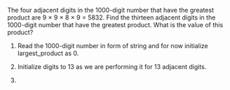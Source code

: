 The four adjacent digits in the 1000-digit number that have the
greatest product are 9 × 9 × 8 × 9 = 5832.
Find the thirteen adjacent digits in the 1000-digit number
that have the greatest product. What is the value of this product?

1. Read the 1000-digit number in form of string and for now initialize largest_product as 0.

2. Initialize digits to 13 as we are performing it for 13 adjacent digits.

3. 
